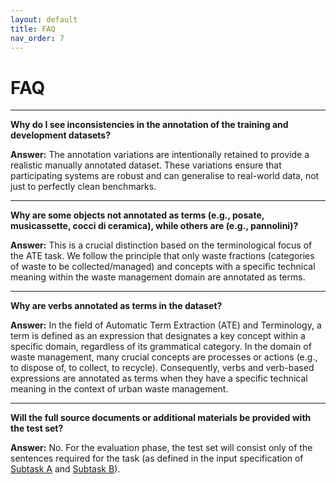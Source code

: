 ```yaml
---
layout: default
title: FAQ
nav_order: 7
---
```


# FAQ

---

**Why do I see inconsistencies in the annotation of the training and development datasets?**

**Answer:** The annotation variations are intentionally retained to provide a realistic manually annotated dataset.
These variations ensure that participating systems are robust and can generalise to real-world data, not just to perfectly clean benchmarks.

---

**Why are some objects not annotated as terms (e.g., posate, musicassette, cocci di ceramica), while others are (e.g., pannolini)?**

**Answer:** This is a crucial distinction based on the terminological focus of the ATE task.
We follow the principle that only waste fractions (categories of waste to be collected/managed) and concepts with a specific technical meaning within the waste management domain are annotated as terms.

---

**Why are verbs annotated as terms in the dataset?**

**Answer:** In the field of Automatic Term Extraction (ATE) and Terminology, a term is defined as an expression that designates a key concept within a specific domain, regardless of its grammatical category.
In the domain of waste management, many crucial concepts are processes or actions (e.g., to dispose of, to collect, to recycle).
Consequently, verbs and verb-based expressions are annotated as terms when they have a specific technical meaning in the context of urban waste management.	

---

**Will the full source documents or additional materials be provided with the test set?**

**Answer:** No. For the evaluation phase, the test set will consist only of the sentences required for the task (as defined in the input specification of [Subtask A](subtask_a) and [Subtask B](subtask_b)).
